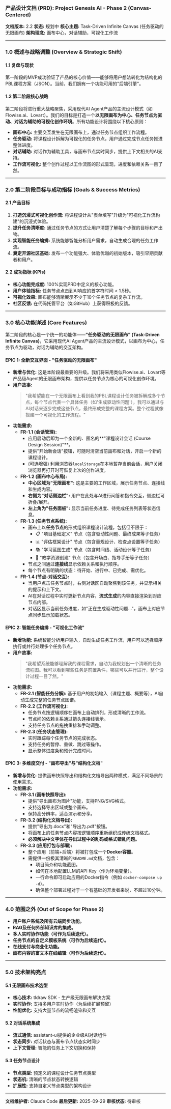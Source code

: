 ### **产品设计文档 (PRD): Project Genesis AI - Phase 2 (Canvas-Centered)**

**文档版本:** 2.2
**状态:** 规划中
**核心主题:** Task-Driven Infinite Canvas (任务驱动的无限画布)
**架构理念:** 画布中心，对话辅助，可视化工作流

---

### **1.0 概述与战略调整 (Overview & Strategic Shift)**

#### **1.1 复盘与现状**
第一阶段的MVP成功验证了产品的核心价值——能够将用户想法转化为结构化的PBL课程方案（JSON）。当前，我们拥有一个功能可用的"后端引擎"。

#### **1.2 第二阶段核心战略**
第二阶段将进行重大战略聚焦，采用现代AI Agent产品的主流设计模式（如Flowise.ai、Lovart）。我们的目标是打造一个**以无限画布为中心、任务节点为驱动、对话为辅助的可视化创作环境**。所有功能设计将围绕以下核心原则：
* **画布中心:** 主要交互发生在无限画布上，通过任务节点组织工作流程。
* **任务驱动:** 将课程设计拆解为可视化的任务节点，用户通过完成节点任务推进整体进度。
* **对话辅助:** 对话作为辅助工具，与画布节点实时同步，提供上下文相关的AI支持。
* **工作流可视化:** 整个创作过程以工作流图的形式呈现，进度和依赖关系一目了然。

---

### **2.0 第二阶段目标与成功指标 (Goals & Success Metrics)**

#### **2.1 产品目标**
1. **打造沉浸式可视化创作流:** 将课程设计从"表单填写"升级为"可视化工作流构建"的沉浸式体验。
2. **提升任务清晰度:** 通过任务节点的方式让用户清楚了解每个步骤的目标和产出物。
3. **实现智能任务编排:** 系统能够智能分析用户需求，自动生成合理的任务工作流。
4. **奠定开源社区基础:** 发布一个功能强大、体验优越的初始版本，吸引早期贡献者和用户。

#### **2.2 成功指标 (KPIs)**
* **核心功能完成度:** 100%实现PRD中定义的核心功能。
* **用户体验指标:** 任务节点点击到AI响应的首字符时间 < 1.5秒。
* **可视化效果:** 画布能够清晰展示不少于10个任务节点的复杂工作流。
* **社区反馈:** 在代码托管平台（如GitHub）上获得积极的反馈。

---

### **3.0 核心功能详述 (Core Features)**

第二阶段的核心是一个统一的功能体——**"任务驱动的无限画布" (Task-Driven Infinite Canvas)**，它采用现代AI Agent产品的主流设计模式，以画布为中心，任务节点为驱动，对话为辅助的交互架构。

#### **EPIC 1: 全新交互界面 - "任务驱动的无限画布"**

* **新增与优化:** 这是本阶段最重要的升级。我们将采用类似Flowise.ai、Lovart等产品级Agent的无限画布架构，提供以任务节点为核心的可视化创作环境。
* **用户故事:**
    > "我希望能在一个无限画布上看到我的PBL课程设计任务被拆解成多个节点，每个节点代表一个具体任务（如'生成驱动性问题'），我可以通过与AI对话来逐步完成这些节点，最终形成完整的课程方案。整个过程就像搭建一个可视化的工作流程。"
* **功能需求:**
    * **FR-1.1 (会话管理):**
        * 应用启动后即为一个全新的、匿名的**"课程设计会话 (Course Design Session)"**。
        * 提供"开始新会话"按钮，可随时清空当前画布和对话，开启一个新的课程设计。
        * (可选增强) 利用浏览器`localStorage`在本地暂存当前会话，用户关闭浏览器再打开时可恢复上次的创作进度。
    * **FR-1.2 (画布中心布局):**
        * **中心区域为"无限画布":** 这是主要的工作区域，展示任务节点、连接线和生成内容。
        * **右侧为"对话侧边栏":** 用户在此处与AI进行问答和指令交互，侧边栏可折叠/展开。
        * **左上角为"任务面板":** 显示当前任务进度、待完成任务列表等状态信息。
    * **FR-1.3 (任务节点系统):**
        * 画布上以**任务节点**的形式组织课程设计流程，包括但不限于：
            * 📋 "项目基础定义" 节点（包含驱动性问题、最终成果等子任务）
            * 📊 "评估框架设计" 节点（包含量规设计、检查点设置等子任务）
            * 📚 "学习蓝图生成" 节点（包含时间线、活动设计等子任务）
            * 🎯 "教学资源创建" 节点（包含开场白、指导手册等子任务）
        * 节点之间通过**连接线**显示依赖关系和执行顺序。
        * 每个节点有明确的状态：待开始、进行中、已完成、需优化。
    * **FR-1.4 (节点-对话交互):**
        * 当用户点击任务节点时，右侧对话区自动聚焦到该任务，并显示相关的提示和上下文。
        * AI在对话过程中实时更新节点内容，**流式生成**的内容直接渲染到对应节点内部。
        * 对话区显示当前任务进度，如"正在生成驱动性问题..."，画布上对应节点同步显示加载状态。

#### **EPIC 2: 智能任务编排 - "可视化工作流"**

* **新增功能:** 系统智能分析用户输入，自动生成任务工作流，用户可以选择顺序执行或并行处理多个任务节点。
* **用户故事:**
    > "我希望系统能够理解我的课程需求，自动为我规划出一个清晰的任务流程图。我可以看到哪些任务是前置条件，哪些可以并行进行，整个设计过程一目了然。"
* **功能需求:**
    * **FR-2.1 (智能任务分解):** 基于用户的初始输入（课程主题、概要等），AI自动生成完整的任务节点图谱。
    * **FR-2.2 (工作流可视化):**
        * 任务节点按逻辑顺序在画布上自动排列，形成清晰的工作流。
        * 节点间的依赖关系通过箭头连接线表示。
        * 支持任务节点的拖拽重排和手动调整。
    * **FR-2.3 (任务状态管理):**
        * 实时跟踪每个任务节点的完成状态。
        * 支持任务的暂停、重做、跳过等操作。
        * 显示整体进度条和预计完成时间。

#### **EPIC 3: 多维度交付 - "画布导出"与"结构化文档"**

* **新增与优化:** 提供画布快照导出和结构化文档导出两种模式，满足不同场景的使用需求。
* **功能需求:**
    * **FR-3.1 (画布快照导出):**
        * 提供"导出画布为图片"功能，支持PNG/SVG格式。
        * 支持选择导出区域或整个画布。
        * 保持高分辨率，适合演示和分享。
    * **FR-3.2 (结构化文档导出):**
        * 提供"导出为.docx"和"导出为.pdf"按钮。
        * 将画布上的任务节点内容按逻辑顺序重新组织成传统文档格式。
        * **必须解决中文字体在导出过程中的乱码或格式错乱问题。**
    * **FR-3.3 (应用打包与部署):**
        * 整个应用（前端+后端）将被打包成一个**Docker容器**。
        * 需提供一份极其清晰的`README.md`文档，包含：
            * 项目简介和功能截图。
            * 如何在本地配置LLM的API Key（作为环境变量）。
            * 一行命令即可启动应用的Docker指令（例如 `docker-compose up -d`）。
            * 确保整个部署过程对于一个有基础的开发者来说，不超过10分钟。

---

### **4.0 范围之外 (Out of Scope for Phase 2)**

* **用户账户系统及所有云端同步功能。**
* **RAG及任何外部知识库的集成。**
* **多人实时协作功能（可作为后续迭代）。**
* **任务节点的自定义模板系统（可作为后续迭代）。**
* **在线支付与商业化功能。**
* **画布内容的富文本在线编辑（可作为后续迭代）。**

---

### **5.0 技术架构亮点**

#### **5.1 无限画布技术选型**
* **核心技术:** tldraw SDK - 生产级无限画布解决方案
* **实时协作:** 支持多用户实时协作（为后续扩展预留）
* **性能优化:** 支持大量节点的流畅渲染和交互

#### **5.2 对话系统集成**
* **流式通信:** assistant-ui提供的企业级AI对话组件
* **状态同步:** 对话状态与画布节点状态实时同步
* **上下文管理:** 智能的任务上下文切换和保持

#### **5.3 任务节点设计**
* **节点类型:** 预定义的课程设计任务节点类型
* **状态机:** 清晰的节点状态转换逻辑
* **扩展性:** 支持自定义节点类型的架构设计

---

**文档维护者:** Claude Code
**最后更新:** 2025-09-29
**审核状态:** 待审核